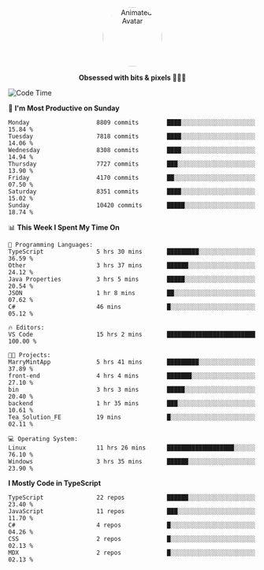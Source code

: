 
<div align="center">
  <img 
    src="https://i.postimg.cc/W1R4TF4j/d6kpuve-c97567cf-518b-4b86-a271-5c89d88d22f7.gif" 
    width="120" 
    height="120" 
    alt="Animated Avatar" 
    style="border-radius: 50%;" 
  />
  
  <strong>Obsessed with bits & pixels 🧑‍💻🎨</strong>
</div>


<!--
### 🛠️ Main Tech Stack

<div align="center">
  <img src="https://cdn.jsdelivr.net/gh/devicons/devicon/icons/javascript/javascript-original.svg" height="25" alt="JavaScript" />
  <img src="https://cdn.jsdelivr.net/gh/devicons/devicon/icons/react/react-original.svg" height="25" alt="React" />
  <img src="https://cdn.jsdelivr.net/gh/devicons/devicon/icons/cplusplus/cplusplus-original.svg" height="25" alt="C++" />
  <img src="https://cdn.jsdelivr.net/gh/devicons/devicon/icons/rust/rust-original.svg" height="25" alt="Rust" />
  <img src="https://cdn.jsdelivr.net/gh/devicons/devicon/icons/java/java-original.svg" height="25" alt="Java" />
  <img src="https://skillicons.dev/icons?i=mysql" height="25" alt="MySQL" />
  <img src="https://skillicons.dev/icons?i=pr" height="25" alt="Premiere Pro" />
</div> -->

<!--START_SECTION:waka-->
![Code Time](http://img.shields.io/badge/Code%20Time-2%2C581%20hrs%205%20mins-blue)

📅 **I'm Most Productive on Sunday** 

```text
Monday                   8809 commits        ████░░░░░░░░░░░░░░░░░░░░░   15.84 % 
Tuesday                  7818 commits        ████░░░░░░░░░░░░░░░░░░░░░   14.06 % 
Wednesday                8308 commits        ████░░░░░░░░░░░░░░░░░░░░░   14.94 % 
Thursday                 7727 commits        ███░░░░░░░░░░░░░░░░░░░░░░   13.90 % 
Friday                   4170 commits        ██░░░░░░░░░░░░░░░░░░░░░░░   07.50 % 
Saturday                 8351 commits        ████░░░░░░░░░░░░░░░░░░░░░   15.02 % 
Sunday                   10420 commits       █████░░░░░░░░░░░░░░░░░░░░   18.74 % 
```


📊 **This Week I Spent My Time On** 

```text
💬 Programming Languages: 
TypeScript               5 hrs 30 mins       █████████░░░░░░░░░░░░░░░░   36.59 % 
Other                    3 hrs 37 mins       ██████░░░░░░░░░░░░░░░░░░░   24.12 % 
Java Properties          3 hrs 5 mins        █████░░░░░░░░░░░░░░░░░░░░   20.54 % 
JSON                     1 hr 8 mins         ██░░░░░░░░░░░░░░░░░░░░░░░   07.62 % 
C#                       46 mins             █░░░░░░░░░░░░░░░░░░░░░░░░   05.12 % 

🔥 Editors: 
VS Code                  15 hrs 2 mins       █████████████████████████   100.00 % 

🐱‍💻 Projects: 
MarryMintApp             5 hrs 41 mins       █████████░░░░░░░░░░░░░░░░   37.89 % 
front-end                4 hrs 4 mins        ███████░░░░░░░░░░░░░░░░░░   27.10 % 
bin                      3 hrs 3 mins        █████░░░░░░░░░░░░░░░░░░░░   20.40 % 
backend                  1 hr 35 mins        ███░░░░░░░░░░░░░░░░░░░░░░   10.61 % 
Tea_Solution_FE          19 mins             █░░░░░░░░░░░░░░░░░░░░░░░░   02.11 % 

💻 Operating System: 
Linux                    11 hrs 26 mins      ███████████████████░░░░░░   76.10 % 
Windows                  3 hrs 35 mins       ██████░░░░░░░░░░░░░░░░░░░   23.90 % 
```

**I Mostly Code in TypeScript** 

```text
TypeScript               22 repos            ██████░░░░░░░░░░░░░░░░░░░   23.40 % 
JavaScript               11 repos            ███░░░░░░░░░░░░░░░░░░░░░░   11.70 % 
C#                       4 repos             █░░░░░░░░░░░░░░░░░░░░░░░░   04.26 % 
CSS                      2 repos             █░░░░░░░░░░░░░░░░░░░░░░░░   02.13 % 
MDX                      2 repos             █░░░░░░░░░░░░░░░░░░░░░░░░   02.13 % 
```




<!--END_SECTION:waka-->
